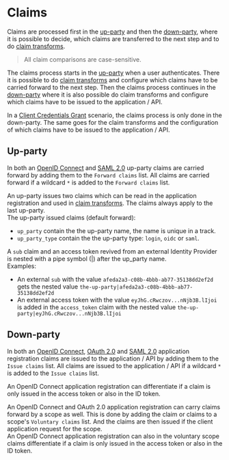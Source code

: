 # Claims

Claims are processed first in the [up-party](#up-party) and then the [down-party](#down-party), where it is possible to decide, which claims are transferred to the next step and to do [claim transforms](claim-transform.md).

> All claim comparisons are case-sensitive.

The claims process starts in the [up-party](parties.md#up-party) when a user authenticates. There it is possible to do [claim transforms](claim-transform.md) and configure which claims have to be carried forward to the next step.
Then the claims process continues in the [down-party](parties.md#down-party) where it is also possible do claim transforms and configure which claims have to be issued to the application / API.

In a [Client Credentials Grant](down-party-oauth-2.0.md#client-credentials-grant) scenario, the claims process is only done in the down-party. The same goes for the claim transforms and the configuration of which claims have to be issued to the application / API.

## Up-party
In both an [OpenID Connect](up-party-oidc.md) and [SAML 2.0](up-party-saml-2.0.md) up-party claims are carried forward by adding them to the `Forward claims` list. All claims are carried forward if a wildcard `*` is added to the `Forward claims` list.

An up-party issues two claims which can be read in the application registration and used in [claim transforms](claim-transform.md). The claims always apply to the last up-party.  
The up-party issued claims (default forward):

- `up_party` contain the the up-party name, the name is unique in a track.
- `up_party_type` contain the the up-party type: `login`, `oidc` or `saml`.

A `sub` claim and an access token revived from an external Identity Provider is nested with a pipe symbol (|) after the up_party name.  
Examples: 

 - An external `sub` with the value `afeda2a3-c08b-4bbb-ab77-35138dd2ef2d` gets the nested value `the-up-party|afeda2a3-c08b-4bbb-ab77-35138dd2ef2d`
 - An external access token with the value `eyJhG.cRwczov...nNjb3B.lIjoi` is added in the `access_token` claim with the nested value `the-up-party|eyJhG.cRwczov...nNjb3B.lIjoi`

## Down-party
In both an [OpenID Connect](down-party-oidc.md), [OAuth 2.0](down-party-oauth-2.0.md) and [SAML 2.0](down-party-saml-2.0.md) application registration claims are issued to the application / API by adding them to the `Issue claims` list. All claims are issued to the application / API if a wildcard `*` is added to the `Issue claims` list.

An OpenID Connect application registration can differentiate if a claim is only issued in the access token or also in the ID token.   


An OpenID Connect and OAuth 2.0 application registration can carry claims forward by a scope as well. This is done by adding the claim or claims to a scope's `Voluntary claims` list. And the claims are then issued if the client application request for the scope.  
An OpenID Connect application registration can also in the voluntary scope claims differentiate if a claim is only issued in the access token or also in the ID token.
